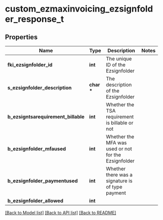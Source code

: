 # custom_ezmaxinvoicing_ezsignfolder_response_t

## Properties
Name | Type | Description | Notes
------------ | ------------- | ------------- | -------------
**fki_ezsignfolder_id** | **int** | The unique ID of the Ezsignfolder | 
**s_ezsignfolder_description** | **char \*** | The description of the Ezsignfolder | 
**b_ezsigntsarequirement_billable** | **int** | Whether the TSA requirement is billable or not | 
**b_ezsignfolder_mfaused** | **int** | Whether the MFA was used or not for the Ezsignfolder | 
**b_ezsignfolder_paymentused** | **int** | Whether there was a signature is of type payment | 
**b_ezsignfolder_allowed** | **int** |  | 

[[Back to Model list]](../README.md#documentation-for-models) [[Back to API list]](../README.md#documentation-for-api-endpoints) [[Back to README]](../README.md)


